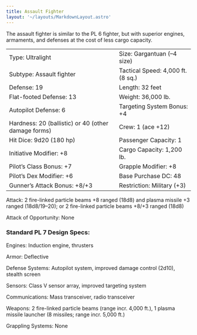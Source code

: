 ```yaml
---
title: Assault Fighter
layout: '~/layouts/MarkdownLayout.astro'
---
```

The assault fighter is similar to the PL 6 fighter, but with superior engines,
armaments, and defenses at the cost of less cargo capacity.


<table> <tr><td>Type: Ultralight</td><td>Size: Gargantuan (–4 size)</td></tr> <tr class="shaded"><td>Subtype: Assault fighter</td><td>Tactical Speed: 4,000 ft. (8 sq.)</td></tr> <tr><td>Defense: 19</td><td>Length: 32 feet</td></tr> <tr class="shaded"><td>Flat-footed Defense: 13</td><td>Weight: 36,000 lb.</td></tr> <tr><td>Autopilot Defense: 6</td><td>Targeting System Bonus: +4</td></tr> <tr class="shaded"><td>Hardness: 20 (ballistic) or 40 (other damage forms)</td><td>Crew: 1 (ace +12)</td></tr> <tr><td>Hit Dice: 9d20 (180 hp)</td><td>Passenger Capacity: 1</td></tr> <tr class="shaded"><td>Initiative Modifier: +8</td><td>Cargo Capacity: 1,200 lb.</td></tr> <tr><td>Pilot’s Class Bonus: +7</td><td>Grapple Modifier: +8</td></tr> <tr class="shaded"><td>Pilot’s Dex Modifier: +6</td><td>Base Purchase DC: 48</td></tr> <tr><td>Gunner’s Attack Bonus: +8/+3</td><td>Restriction: Military (+3)</td></tr> </table>



Attack: 2 fire-linked particle beams +8 ranged (18d8) and plasma missile +3
ranged (18d8/19–20); or 2 fire-linked particle beams +8/+3 ranged (18d8)

Attack of Opportunity: None

### Standard PL 7 Design Specs:

Engines: Induction engine, thrusters

Armor: Deflective

Defense Systems: Autopilot system, improved damage control (2d10), stealth
screen

Sensors: Class V sensor array, improved targeting system

Communications: Mass transceiver, radio transceiver

Weapons: 2 fire-linked particle beams (range incr. 4,000 ft.), 1 plasma
missile launcher (8 missiles; range incr. 5,000 ft.)

Grappling Systems: None

